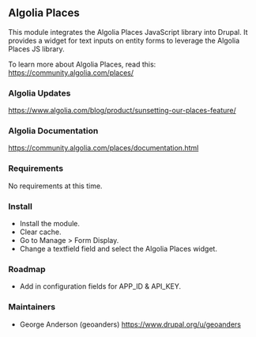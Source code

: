 ## Algolia Places

This module integrates the Algolia Places JavaScript library
into Drupal. It provides a widget for text inputs on entity
forms to leverage the Algolia Places JS library.

To learn more about Algolia Places, read this:
https://community.algolia.com/places/

### Algolia Updates

https://www.algolia.com/blog/product/sunsetting-our-places-feature/

### Algolia Documentation

https://community.algolia.com/places/documentation.html

### Requirements

No requirements at this time.

### Install

* Install the module.
* Clear cache.
* Go to Manage > Form Display.
* Change a textfield field and select the Algolia Places widget.

### Roadmap

* Add in configuration fields for APP_ID & API_KEY.

### Maintainers

* George Anderson (geoanders)
https://www.drupal.org/u/geoanders
